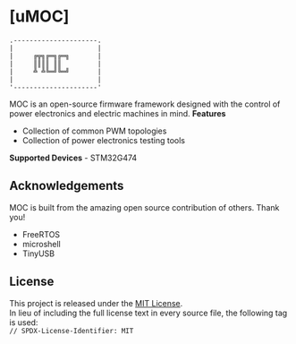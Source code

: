 # [uMOC]
```
.---------------------.
|                     |
|     ╔╦╗╔═╗╔═╗       |
|     ║║║║ ║║         |
|     ╩ ╩╚═╝╚═╝       |
|                     |
'---------------------'
```

MOC is an open-source firmware framework designed with the control of power electronics and electric machines in mind.
**Features**
- Collection of common PWM topologies
- Collection of power electronics testing tools

**Supported Devices** - STM32G474

## Acknowledgements
MOC is built from the amazing open source contribution of others. Thank you!
- FreeRTOS
- microshell
- TinyUSB

## License
This project is released under the [MIT License](https://opensource.org/license/mit/).  
In lieu of including the full license text in every source file, the following tag is used:  
`// SPDX-License-Identifier: MIT`  
